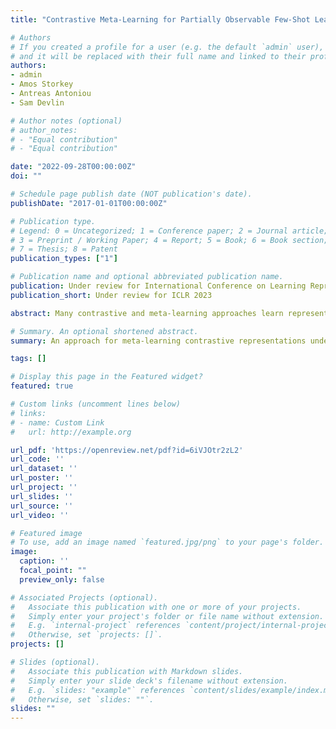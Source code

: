 ```yaml
---
title: "Contrastive Meta-Learning for Partially Observable Few-Shot Learning"

# Authors
# If you created a profile for a user (e.g. the default `admin` user), write the username (folder name) here
# and it will be replaced with their full name and linked to their profile.
authors:
- admin
- Amos Storkey
- Antreas Antoniou
- Sam Devlin

# Author notes (optional)
# author_notes:
# - "Equal contribution"
# - "Equal contribution"

date: "2022-09-28T00:00:00Z"
doi: ""

# Schedule page publish date (NOT publication's date).
publishDate: "2017-01-01T00:00:00Z"

# Publication type.
# Legend: 0 = Uncategorized; 1 = Conference paper; 2 = Journal article;
# 3 = Preprint / Working Paper; 4 = Report; 5 = Book; 6 = Book section;
# 7 = Thesis; 8 = Patent
publication_types: ["1"]

# Publication name and optional abbreviated publication name.
publication: Under review for International Conference on Learning Representations 2023
publication_short: Under review for ICLR 2023

abstract: Many contrastive and meta-learning approaches learn representations by identifying common features in multiple views. However, the formalism for these approaches generally assumes features to be shared across views to be captured coherently. We consider the problem of learning a unified representation from partial observations, where useful features may be present in only some of the views. We approach this through a probabilistic formalism enabling views to map to representations with different levels of uncertainty in different components; these views can then be integrated with one another through marginalisation over that uncertainty. Our approach, Partial Observation Experts Modelling (POEM), then enables us to meta-learn consistent representations from partial observations. We evaluate our approach on an adaptation of a comprehensive few-shot learning benchmark, Meta-Dataset, and demonstrate the benefits of POEM over other meta-learning methods at representation learning from partial observations. We further demonstrate the utility of POEM by meta-learning to represent an environment from partial views observed by an agent exploring the environment.

# Summary. An optional shortened abstract.
summary: An approach for meta-learning contrastive representations under partial observability. We demonstrate this approach can be utilised by reinforcement learning agents to learn a representation of their environment.

tags: []

# Display this page in the Featured widget?
featured: true

# Custom links (uncomment lines below)
# links:
# - name: Custom Link
#   url: http://example.org

url_pdf: 'https://openreview.net/pdf?id=6iVJOtr2zL2'
url_code: ''
url_dataset: ''
url_poster: ''
url_project: ''
url_slides: ''
url_source: ''
url_video: ''

# Featured image
# To use, add an image named `featured.jpg/png` to your page's folder.
image:
  caption: ''
  focal_point: ""
  preview_only: false

# Associated Projects (optional).
#   Associate this publication with one or more of your projects.
#   Simply enter your project's folder or file name without extension.
#   E.g. `internal-project` references `content/project/internal-project/index.md`.
#   Otherwise, set `projects: []`.
projects: []

# Slides (optional).
#   Associate this publication with Markdown slides.
#   Simply enter your slide deck's filename without extension.
#   E.g. `slides: "example"` references `content/slides/example/index.md`.
#   Otherwise, set `slides: ""`.
slides: ""
---
```


<!-- {{% callout note %}}
Click the *Cite* button above to demo the feature to enable visitors to import publication metadata into their reference management software.
{{% /callout %}}

{{% callout note %}}
Create your slides in Markdown - click the *Slides* button to check out the example.
{{% /callout %}}

Supplementary notes can be added here, including [code, math, and images](https://wowchemy.com/docs/writing-markdown-latex/). -->
